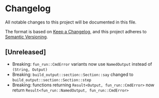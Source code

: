 # Changelog

All notable changes to this project will be documented in this file.

The format is based on [Keep a Changelog](https://keepachangelog.com/en/1.0.0/),
and this project adheres to [Semantic Versioning](https://semver.org/spec/v2.0.0.html).

## [Unreleased]

- Breaking: `fun_run::CmdError` variants now use `NamedOutput` instead of `(String, Output)`
- Breaking: `build_output::section::Section::say` changed to `build_output::section::Section::step`
- Breaking: functions returning `Result<Output, fun_run::CmdError>` now return `Result<fun_run::NamedOutput, fun_run::CmdError>`
